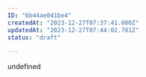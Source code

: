 ```yaml
---
ID: "6b44ae041be4"
createdAt: "2023-12-27T07:37:41.000Z"
updatedAt: "2023-12-27T07:44:02.781Z"
status: "draft"

---
```

undefined